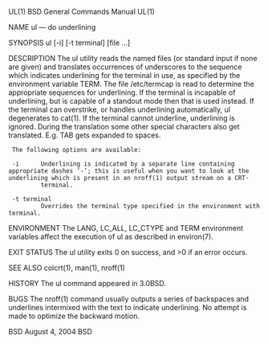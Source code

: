 UL(1)                                                                                    BSD General Commands Manual                                                                                    UL(1)

NAME
     ul — do underlining

SYNOPSIS
     ul [-i] [-t terminal] [file ...]

DESCRIPTION
     The ul utility reads the named files (or standard input if none are given) and translates occurrences of underscores to the sequence which indicates underlining for the terminal in use, as specified
     by the environment variable TERM.  The file /etc/termcap is read to determine the appropriate sequences for underlining.  If the terminal is incapable of underlining, but is capable of a standout mode
     then that is used instead.  If the terminal can overstrike, or handles underlining automatically, ul degenerates to cat(1).  If the terminal cannot underline, underlining is ignored.  During the
     translation some other special characters also get translated.  E.g. TAB gets expanded to spaces.

     The following options are available:

     -i      Underlining is indicated by a separate line containing appropriate dashes ‘-’; this is useful when you want to look at the underlining which is present in an nroff(1) output stream on a CRT-
             terminal.

     -t terminal
             Overrides the terminal type specified in the environment with terminal.

ENVIRONMENT
     The LANG, LC_ALL, LC_CTYPE and TERM environment variables affect the execution of ul as described in environ(7).

EXIT STATUS
     The ul utility exits 0 on success, and >0 if an error occurs.

SEE ALSO
     colcrt(1), man(1), nroff(1)

HISTORY
     The ul command appeared in 3.0BSD.

BUGS
     The nroff(1) command usually outputs a series of backspaces and underlines intermixed with the text to indicate underlining.  No attempt is made to optimize the backward motion.

BSD                                                                                             August 4, 2004                                                                                            BSD
